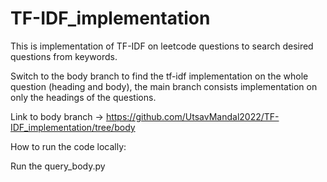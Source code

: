 # TF-IDF_implementation
This is implementation of TF-IDF on leetcode questions to search desired questions from keywords.

Switch to the body branch to find the tf-idf implementation on the whole question (heading and body), the main branch consists implementation on only the headings of the questions.

Link to body branch -> https://github.com/UtsavMandal2022/TF-IDF_implementation/tree/body

How to run the code locally:

Run the query_body.py
